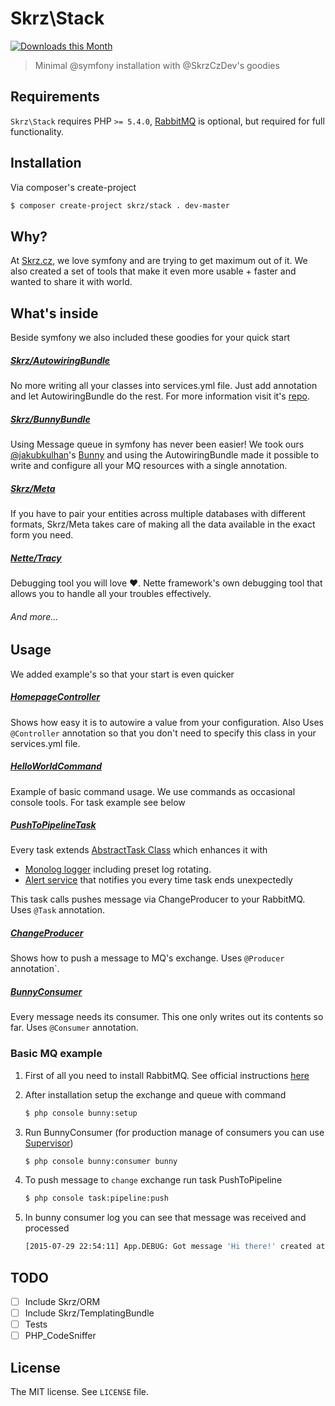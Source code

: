 # Skrz\Stack

[![Downloads this Month](https://img.shields.io/packagist/dm/skrz/stack.svg)](https://packagist.org/packages/skrz/stack)

> Minimal @symfony installation with @SkrzCzDev's goodies

## Requirements

`Skrz\Stack` requires PHP `>= 5.4.0`, [RabbitMQ](https://www.rabbitmq.com/download.html) is optional, but required for full functionality.

## Installation

Via composer's create-project

```sh
$ composer create-project skrz/stack . dev-master
```

## Why?

At [Skrz.cz](http://skrz.cz/), we love symfony and are trying to get maximum out of it.
We also created a set of tools that make it even more usable + faster and wanted to share it with world.

## What's inside
Beside symfony we also included these goodies for your quick start
##### [Skrz/AutowiringBundle](https://github.com/skrz/autowiring-bundle#skrzbundleautowiringbundle)
No more writing all your classes into services.yml file. Just add annotation and let AutowiringBundle do the rest. For more information visit it's [repo](https://github.com/skrz/autowiring-bundle#skrzbundleautowiringbundle).
##### [Skrz/BunnyBundle](https://github.com/skrz/bunny-bundle)
Using Message queue in symfony has never been easier! We took ours  [@jakubkulhan](https://github.com/jakubkulhan)'s [Bunny](https://github.com/jakubkulhan/bunny) and using the AutowiringBundle made it possible to write and configure all your MQ resources with a single annotation.
##### [Skrz/Meta](https://github.com/skrz/meta)
If you have to pair your entities across multiple databases with different formats, Skrz/Meta takes care of making all the data available in the exact form you need.
##### [Nette/Tracy](https://github.com/nette/tracy)
Debugging tool you will love ♥. Nette framework's own debugging tool that allows you to handle all your troubles effectively.

###### And more...

## Usage

We added example's so that your start is even quicker

##### [HomepageController](https://github.com/skrz/stack/blob/master/src/App/Controller/HomepageController.php)
Shows how easy it is to autowire a value from your configuration. Also Uses `@Controller` annotation so that you don't need to specify this class in your services.yml file.
##### [HelloWorldCommand](https://github.com/skrz/stack/tree/master/src/App/Command/HelloWorldCommand.php)
Example of basic command usage. We use commands as occasional console tools. For task example see below
##### [PushToPipelineTask](https://github.com/skrz/stack/tree/master/src/App/Task/PushToPipelineTask.php)
Every task extends [AbstractTask Class](https://github.com/skrz/stack/tree/master/src/Skrz/Console/AbstractTask.php) which enhances it with
- [Monolog logger](https://github.com/Seldaek/monolog) including preset log rotating.
- [Alert service](https://github.com/skrz/stack/tree/master/src/Skrz/Service/AlertService.php) that notifies you every time task ends unexpectedly

This task calls pushes message via ChangeProducer to your RabbitMQ. Uses `@Task` annotation.
##### [ChangeProducer](https://github.com/skrz/stack/tree/master/src/App/MQ/Producer/ChangeProducer.php)
Shows how to push a message to MQ's exchange. Uses `@Producer` annotation`.
##### [BunnyConsumer](https://github.com/skrz/stack/tree/master/src/App/MQ/Consumer/BunnyConsumer.php)
Every message needs its consumer. This one only writes out its contents so far. Uses `@Consumer` annotation.

### Basic MQ example
1. First of all you need to install RabbitMQ. See official instructions [here](https://www.rabbitmq.com/download.html)
2. After installation setup the exchange and queue with command

	```sh
	$ php console bunny:setup
	```
3. Run BunnyConsumer (for production manage of consumers you can use [Supervisor](http://supervisord.org/))

	```sh
	$ php console bunny:consumer bunny
	```
4. To push message to `change` exchange run task PushToPipeline

	```sh
	$ php console task:pipeline:push
	```
5. In bunny consumer log you can see that message was received and processed

	```sh
	[2015-07-29 22:54:11] App.DEBUG: Got message 'Hi there!' created at 2015-07-29 22:54:11 via application App on host Skrz.local Acking...
	```


## TODO

- [ ] Include Skrz/ORM
- [ ] Include Skrz/TemplatingBundle
- [ ] Tests
- [ ] PHP_CodeSniffer

## License

The MIT license. See `LICENSE` file.
